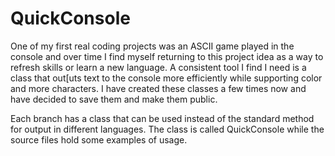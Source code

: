 # QuickConsole
 
One of my first real coding projects was an ASCII game played in the console and over time I find myself returning to this project idea as a way to refresh skills or learn a new language. A consistent tool I find I need is a class that out[uts text to the console more efficiently while supporting color and more characters. I have created these classes a few times now and have decided to save them and make them public.

Each branch has a class that can be used instead of the standard method for output in different languages. The class is called QuickConsole while the source files hold some examples of usage. 
